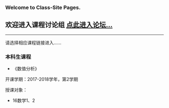 ### Welcome to Class-Site Pages.

## 欢迎进入课程讨论组 [点此进入论坛...](http://bbs.cjluvpn.tk/)

---
请选择相应课程链接进入......

### 本科生课程
- 《数值分析》

开课学期：2017-2018学年，第2学期

授课对象：
+ 16数学1、2
